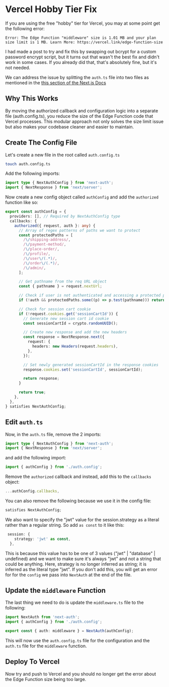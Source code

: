 # Vercel Hobby Tier Fix

If you are using the free "hobby" tier for Vercel, you may at some point get the following error:

```
Error: The Edge Function "middleware" size is 1.01 MB and your plan size limit is 1 MB. Learn More: https://vercel.link/edge-function-size
```

I had made a post to try and fix this by swapping out bcrypt for a custom password encrypt script, but it turns out that wasn't the best fix and didn't work in some cases. If you already did that, that's absolutely fine, but it's not needed.

We can address the issue by splitting the `auth.ts` file into two files as mentioned in the [this section of the Next.js Docs](https://authjs.dev/guides/edge-compatibility#split-config)

## Why This Works

By moving the authorized callback and configuration logic into a separate file (auth.config.ts), you reduce the size of the Edge Function code that Vercel processes. This modular approach not only solves the size limit issue but also makes your codebase cleaner and easier to maintain.

## Create The Config File

Let's create a new file in the root called `auth.config.ts`

```bash
touch auth.config.ts
```

Add the following imports:

```ts
import type { NextAuthConfig } from 'next-auth';
import { NextResponse } from 'next/server';
```

Now create a new config object called `authConfig` and add the `authorized` function like so:

```ts
export const authConfig = {
  providers: [], // Required by NextAuthConfig type
  callbacks: {
    authorized({ request, auth }: any) {
      // Array of regex patterns of paths we want to protect
      const protectedPaths = [
        /\/shipping-address/,
        /\/payment-method/,
        /\/place-order/,
        /\/profile/,
        /\/user\/(.*)/,
        /\/order\/(.*)/,
        /\/admin/,
      ];

      // Get pathname from the req URL object
      const { pathname } = request.nextUrl;

      // Check if user is not authenticated and accessing a protected path
      if (!auth && protectedPaths.some((p) => p.test(pathname))) return false;

      // Check for session cart cookie
      if (!request.cookies.get('sessionCartId')) {
        // Generate new session cart id cookie
        const sessionCartId = crypto.randomUUID();

        // Create new response and add the new headers
        const response = NextResponse.next({
          request: {
            headers: new Headers(request.headers),
          },
        });

        // Set newly generated sessionCartId in the response cookies
        response.cookies.set('sessionCartId', sessionCartId);

        return response;
      }

      return true;
    },
  },
} satisfies NextAuthConfig;
```

## Edit `auth.ts`

Now, in the `auth.ts` file, remove the 2 imports:

```ts
import type { NextAuthConfig } from 'next-auth';
import { NextResponse } from 'next/server';
```

and add the following import:

```ts
import { authConfig } from './auth.config';
```

Remove the `authorized` callback and instead, add this to the `callbacks` object:

```ts
...authConfig.callbacks,
```

You can also remove the following because we use it in the config file:

```ts
satisfies NextAuthConfig;
```

We also want to specify the "jwt" value for the session.strategy as a literal rather than a regular string. So add `as const` to it like this:

```ts
 session: {
    strategy: 'jwt' as const,
  },
```

This is because this value has to be one of 3 values ("jwt" | "database" | undefined) and we want to make sure it's always "jwt" and not a string that could be anything. Here, strategy is no longer inferred as string; it is inferred as the literal type "jwt". If you don't add this, you will get an error for for the `config` we pass into `NextAuth` at the end of the file.

## Update the `middleware` Function

The last thing we need to do is update the `middleware.ts` file to the following:

```ts
import NextAuth from 'next-auth';
import { authConfig } from './auth.config';

export const { auth: middleware } = NextAuth(authConfig);
```

This will now use the `auth.config.ts` file for the configuration and the `auth.ts` file for the `middleware` function.

## Deploy To Vercel

Now try and push to Vercel and you should no longer get the error about the Edge Function size being too large.
